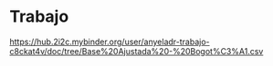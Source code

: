# Trabajo

https://hub.2i2c.mybinder.org/user/anyeladr-trabajo-c8ckat4v/doc/tree/Base%20Ajustada%20-%20Bogot%C3%A1.csv
